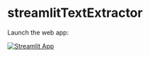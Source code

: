 # streamlitTextExtractor

Launch the web app:

[![Streamlit App](https://static.streamlit.io/badges/streamlit_badge_black_white.svg)](https://share.streamlit.io/pavankumargoli/streamlitTextExtractor/main/streamlit_app.py)
